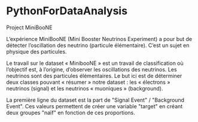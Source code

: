 # PythonForDataAnalysis
Project MiniBooNE

L’expérience MiniBooNE (Mini Booster Neutrinos Experiment) a pour but de détecter l’oscillation des neutrino (particule élémentaire). 
C’est un sujet en physique des particules.


Le travail sur le dataset « MinibooNE » est un travail de classification où l’objectif est, à l’origine, d’observer les oscillations des neutrinos. 
Les neutrinos sont des particules élémentaires. Le but ici est de déterminer deux classes pouvant « résumer » notre dataset : les « électrons » neutrinos (signal) et les neutrinos  « muoniques » (background).

La première ligne du dataset est la part de "Signal Event" / "Background Event". Ces valeurs permettent de créer une variable "target" en créant deux groupes "naïf" en fonction de ces proportions.

